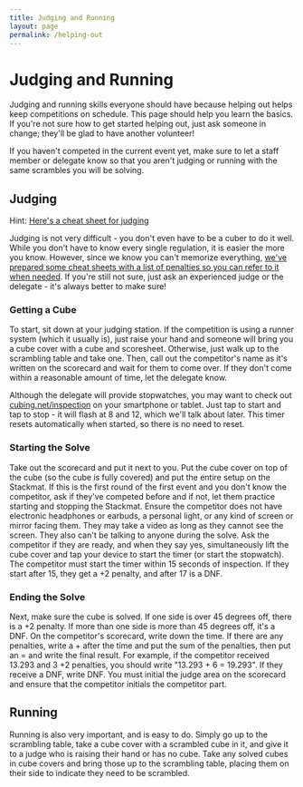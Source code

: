 ```yaml
---
title: Judging and Running
layout: page
permalink: /helping-out
---
```

Judging and Running
===================

Judging and running skills everyone should have because helping out helps keep competitions on schedule. This page should help you learn the basics. If you're not sure how to get started helping out, just ask someone in change; they'll be glad to have another volunteer!

If you haven't competed in the current event yet, make sure to let a staff member or delegate know so that you aren't judging or running with the same scrambles you will be solving.

Judging
-------

Hint: [Here's a cheat sheet for judging](Cheat%20Sheet.pdf)

Judging is not very difficult - you don't even have to be a cuber to do it well. While you don't have to know every single regulation, it is easier the more you know. However, since we know you can't memorize everything, [we've prepared some cheat sheets with a list of penalties so you can refer to it when needed](Cheat%20Sheet.pdf). If you're still not sure, just ask an experienced judge or the delegate - it's always better to make sure!

### Getting a Cube

To start, sit down at your judging station. If the competition is using a runner system (which it usually is), just raise your hand and someone will bring you a cube cover with a cube and scoresheet. Otherwise, just walk up to the scrambling table and take one. Then, call out the competitor's name as it's written on the scorecard and wait for them to come over. If they don't come within a reasonable amount of time, let the delegate know.

Although the delegate will provide stopwatches, you may want to check out [cubing.net/inspection](http://cubing.net/inspection) on your smartphone or tablet. Just tap to start and tap to stop - it will flash at 8 and 12, which we'll talk about later. This timer resets automatically when started, so there is no need to reset.

### Starting the Solve

Take out the scorecard and put it next to you. Put the cube cover on top of the cube (so the cube is fully covered) and put the entire setup on the Stackmat. If this is the first round of the first event and you don't know the competitor, ask if they've competed before and if not, let them practice starting and stopping the Stackmat. Ensure the competitor does not have electronic headphones or earbuds, a personal light, or any kind of screen or mirror facing them. They may take a video as long as they cannot see the screen. They also can't be talking to anyone during the solve. Ask the competitor if they are ready, and when they say yes, simultaneously lift the cube cover and tap your device to start the timer (or start the stopwatch). The competitor must start the timer within 15 seconds of inspection. If they start after 15, they get a +2 penalty, and after 17 is a DNF.

### Ending the Solve

Next, make sure the cube is solved. If one side is over 45 degrees off, there is a +2 penalty. If more than one side is more than 45 degrees off, it's a DNF. On the competitor's scorecard, write down the time. If there are any penalties, write a + after the time and put the sum of the penalties, then put an = and write the final result. For example, if the competitor received 13.293 and 3 +2 penalties, you should write "13.293 + 6 = 19.293". If they receive a DNF, write DNF. You must initial the judge area on the scorecard and ensure that the competitor initials the competitor part.

Running
-------

Running is also very important, and is easy to do. Simply go up to the scrambling table, take a cube cover with a scrambled cube in it, and give it to a judge who is raising their hand or has no cube. Take any solved cubes in cube covers and bring those up to the scrambling table, placing them on their side to indicate they need to be scrambled.
